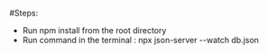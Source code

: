 #Steps:

- Run npm install from the root directory
- Run command in the terminal : npx json-server --watch db.json
